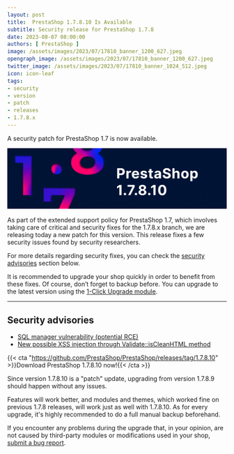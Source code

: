 ```yaml
---
layout: post
title:  PrestaShop 1.7.8.10 Is Available
subtitle: Security release for PrestaShop 1.7.8
date: 2023-08-07 08:00:00
authors: [ PrestaShop ]
image: /assets/images/2023/07/17810_banner_1200_627.jpeg
opengraph_image: /assets/images/2023/07/17810_banner_1200_627.jpeg
twitter_image: /assets/images/2023/07/17810_banner_1024_512.jpeg
icon: icon-leaf
tags:
- security
- version
- patch
- releases
- 1.7.8.x
---
```


A security patch for PrestaShop 1.7 is now available.

![1.7.8.10 is available!](/assets/images/2023/07/17810_banner_1534_424.jpeg)

As part of the extended support policy for PrestaShop 1.7, which involves taking care of critical and security fixes for the 1.7.8.x branch, we are releasing today a new patch for this version. This release fixes a few security issues found by security researchers.

For more details regarding security fixes, you can check the [security advisories](#security-advisories) section below.

It is recommended to upgrade your shop quickly in order to benefit from these fixes. Of course, don’t forget to backup before. You can upgrade to the latest version using the [1-Click Upgrade module](https://github.com/PrestaShop/autoupgrade/releases/).

---

## Security advisories
- [SQL manager vulnerability (potential RCE)](https://github.com/PrestaShop/PrestaShop/security/advisories/GHSA-gf46-prm4-56pc)
- [New possible XSS injection through Validate::isCleanHTML method](https://github.com/PrestaShop/PrestaShop/security/advisories/GHSA-xw2r-f8xv-c8xp)

{{< cta "https://github.com/PrestaShop/PrestaShop/releases/tag/1.7.8.10" >}}Download PrestaShop 1.7.8.10 now!{{< /cta >}}

Since version 1.7.8.10 is a "patch" update, upgrading from version 1.7.8.9 should happen without any issues.

Features will work better, and modules and themes, which worked fine on previous 1.7.8 releases, will work just as well with 1.7.8.10. As for every upgrade, it's highly recommended to do a full manual backup beforehand.

If you encounter any problems during the upgrade that, in your opinion, are not caused by third-party modules or modifications used in your shop, [submit a bug report](https://www.prestashop-project.org/get-involved/report-issues/).
